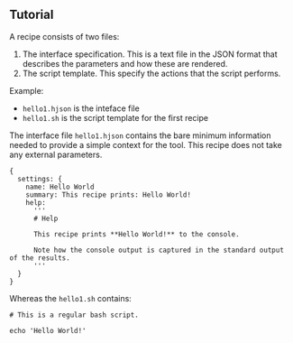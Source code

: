 ## Tutorial

A recipe consists of two files: 

1. The interface specification. This is a text file in the JSON format that describes the parameters
and how these are rendered.
2. The script template. This specify the actions that the script performs.


Example:

* `hello1.hjson` is the inteface file
* `hello1.sh` is the script template for the first recipe

The interface file `hello1.hjson` contains the bare minimum information
needed to provide a simple context for the tool. This recipe does not take
any external parameters. 

    
    {
      settings: {
        name: Hello World
        summary: This recipe prints: Hello World!
        help:
          '''
          # Help
        
          This recipe prints **Hello World!** to the console.
        
          Note how the console output is captured in the standard output of the results.
          '''
      }
    }


Whereas the `hello1.sh` contains:
    
    # This is a regular bash script.
    
    echo 'Hello World!'

